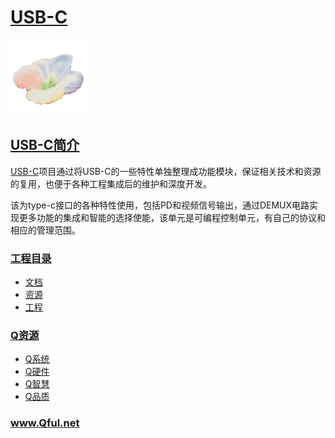 ﻿# [USB-C](https://github.com/Qful/USB-C)

[![sites](Qful/qitas.png)](http://www.Qful.net)

## [USB-C简介](https://github.com/Qful/USB-C)

[USB-C](https://github.com/Qful/USB-C)项目通过将USB-C的一些特性单独整理成功能模块，保证相关技术和资源的复用，也便于各种工程集成后的维护和深度开发。

该为type-c接口的各种特性使用，包括PD和视频信号输出，通过DEMUX电路实现更多功能的集成和智能的选择使能，该单元是可编程控制单元，有自己的协议和相应的管理范围。

### [工程目录](https://github.com/Qful/USB-C)

* [文档](docs/)
* [资源](src/)
* [工程](project/)

### [Q资源](https://github.com/Qful)

* [Q系统](https://github.com/OS-Q)
* [Q硬件](https://github.com/sochub)
* [Q智慧](https://github.com/tfzoo)
* [Q品质](https://github.com/qitas)

### www.Qful.net